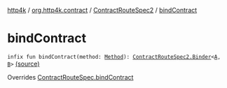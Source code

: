 [http4k](../../index.md) / [org.http4k.contract](../index.md) / [ContractRouteSpec2](index.md) / [bindContract](./bind-contract.md)

# bindContract

`infix fun bindContract(method: `[`Method`](../../org.http4k.core/-method/index.md)`): `[`ContractRouteSpec2.Binder`](-binder/index.md)`<`[`A`](-binder/index.md#A)`, `[`B`](-binder/index.md#B)`>` [(source)](https://github.com/http4k/http4k/blob/master/http4k-contract/src/main/kotlin/org/http4k/contract/routeSpec.kt#L63)

Overrides [ContractRouteSpec.bindContract](../-contract-route-spec/bind-contract.md)

